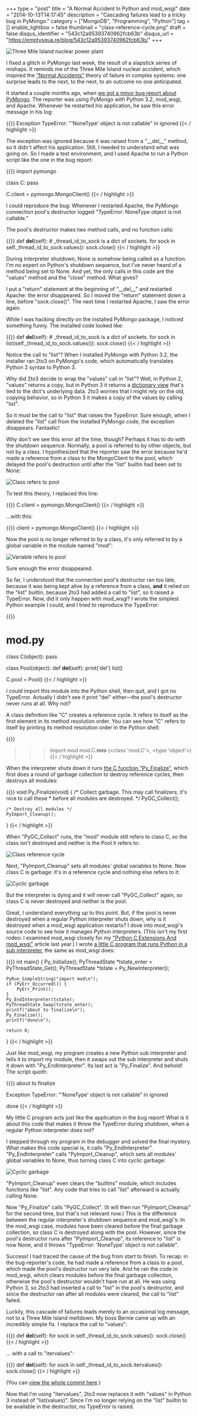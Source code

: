 +++
type = "post"
title = "A Normal Accident In Python and mod_wsgi"
date = "2014-10-13T14:17:45"
description = "Cascading failures lead to a tricky bug in PyMongo."
category = ["MongoDB", "Programming", "Python"]
tag = []
enable_lightbox = false
thumbnail = "class-reference-cycle.png"
draft = false
disqus_identifier = "543c12a95393740962fcb63b"
disqus_url = "https://emptysqua.re/blog/543c12a95393740962fcb63b/"
+++

<p><img alt="Three Mile Island nuclear power plant" src="Three_Mile_Island_nuclear_power_plant.jpg" style="display:block; margin-left:auto; margin-right:auto;" title="Three Mile Island nuclear power plant"/></p>
<p>I fixed a glitch in PyMongo last week, the result of a slapstick series of mishaps. It reminds me of the Three Mile Island nuclear accident, which inspired the <a href="http://en.wikipedia.org/wiki/Normal_Accidents">"Normal Accidents"</a> theory of failure in complex systems: one surprise leads to the next, to the next, to an outcome no one anticipated.</p>
<p>It started a couple months ago, when <a href="https://jira.mongodb.org/browse/PYTHON-747">we got a minor bug report about PyMongo</a>. The reporter was using PyMongo with Python 3.2, mod_wsgi, and Apache. Whenever he restarted his application, he saw this error message in his log:</p>

{{<highlight plain>}}
Exception TypeError:
  "'NoneType' object is not callable"
  in <bound method Pool.__del__> ignored
{{< / highlight >}}

<p>The exception was ignored because it was raised from a "__del__" method, so it didn't affect his application. Still, I needed to understand what was going on. So I made a test environment, and I used Apache to run a Python script like the one in the bug report:</p>

{{<highlight python3>}}
import pymongo

class C:
    pass

C.client = pymongo.MongoClient()
{{< / highlight >}}

<p>I could reproduce the bug: Whenever I restarted Apache, the PyMongo connection pool's destructor logged "TypeError: NoneType object is not callable."</p>
<p>The pool's destructor makes two method calls, and no function calls:</p>

{{<highlight python3>}}
def __del__(self):
    # _thread_id_to_sock is a dict of sockets.
    for sock in self._thread_id_to_sock.values():
        sock.close()
{{< / highlight >}}

<p>During interpreter shutdown, None is somehow being called as a function. I'm no expert on Python's shutdown sequence, but I've never heard of a method being set to None. And yet, the only calls in this code are the "values" method and the "close" method. What gives?</p>
<p>I put a "return" statement at the beginning of "__del__" and restarted Apache: the error disappeared. So I moved the "return" statement down a line, before "sock.close()". The next time I restarted Apache, I saw the error again.</p>
<p>While I was hacking directly on the installed PyMongo package, I noticed something funny. The installed code looked like:</p>

{{<highlight python3>}}
def __del__(self):
    # _thread_id_to_sock is a dict of sockets.
    for sock in list(self._thread_id_to_sock.values()):
        sock.close()
{{< / highlight >}}

<p>Notice the call to "list"? When I installed PyMongo with Python 3.2, the installer ran 2to3 on PyMongo's code, which automatically translates Python 2 syntax to Python 3.</p>
<p>Why did 2to3 decide to wrap the "values" call in "list"? Well, in Python 2, "values" returns a copy, but in Python 3 it returns a <a href="http://python3porting.com/preparing.html#optional-use-the-iterator-methods-on-dictionaries">dictionary view</a> that's tied to the dict's underlying data. 2to3 worries that I might rely on the old, copying behavior, so in Python 3 it makes a copy of the values by calling "list".</p>
<p>So it must be the call to "list" that raises the TypeError. Sure enough, when I deleted the "list" call from the installed PyMongo code, the exception disappears. Fantastic!</p>
<p>Why don't we see this error all the time, though? Perhaps it has to do with the shutdown sequence. Normally, a pool is referred to by other objects, but not by a class. I hypothesized that the reporter saw the error because he'd made a reference from a class to the MongoClient to the pool, which delayed the pool's destruction until after the "list" builtin had been set to None:</p>
<p><img alt="Class refers to pool" src="class-refers-to-pool.png" style="display:block; margin-left:auto; margin-right:auto;" title="Class refers to pool"/></p>
<p>To test this theory, I replaced this line:</p>

{{<highlight python3>}}
C.client = pymongo.MongoClient()
{{< / highlight >}}

<p>...with this:</p>

{{<highlight python3>}}
client = pymongo.MongoClient()
{{< / highlight >}}

<p>Now the pool is no longer referred to by a class, it's only referred to by a global variable in the module named "mod":</p>
<p><img alt="Variable refers to pool" src="variable-refers-to-pool.png" style="display:block; margin-left:auto; margin-right:auto;" title="Variable refers to pool"/></p>
<p>Sure enough the error disappeared.</p>
<p>So far, I understood that the connection pool's destructor ran too late, because it was being kept alive by a reference from a class, <strong>and</strong> it relied on the "list" builtin, because 2to3 had added a call to "list", so it raised a TypeError. Now, did it only happen with mod_wsgi? I wrote the simplest Python example I could, and I tried to reproduce the TypeError:</p>

{{<highlight python3>}}
# mod.py
class C(object):
    pass

class Pool(object):
    def __del__(self):
        print('del')
        list()

C.pool = Pool()
{{< / highlight >}}

<p>I could import this module into the Python shell, then quit, and I got no TypeError. Actually I didn't see it print "del" either—the pool's destructor never runs at all. Why not?</p>
<p>A class definition like "C" creates a reference cycle. It refers to itself as the first element in its method resolution order. You can see how "C" refers to itself by printing its method resolution order in the Python shell:</p>

{{<highlight python3>}}
>>> import mod
>>> mod.C.__mro__
(<class 'mod.C'>, <type 'object'>)
{{< / highlight >}}

<p>When the interpreter shuts down it runs <a href="https://hg.python.org/cpython/file/eac54f7a8018/Python/pythonrun.c#l396">the C function "Py_Finalize"</a>, which first does a round of garbage collection to destroy reference cycles, then destroys all modules:</p>

{{<highlight c>}}
void Py_Finalize(void) {
    /* Collect garbage.  This may call finalizers; it's nice to call these
     * before all modules are destroyed.
     */
    PyGC_Collect();

    /* Destroy all modules */
    PyImport_Cleanup();
}
{{< / highlight >}}

<p>When "PyGC_Collect" runs, the "mod" module still refers to class C, so the class isn't destroyed and neither is the Pool it refers to:</p>
<p><img alt="Class reference cycle" src="class-reference-cycle.png" style="display:block; margin-left:auto; margin-right:auto;" title="Class reference cycle"/></p>
<p>Next, "PyImport_Cleanup" sets all modules' global variables to None. Now class C is garbage: it's in a reference cycle and nothing else refers to it:</p>
<p><img alt="Cyclic garbage" src="cyclic-garbage.png" style="display:block; margin-left:auto; margin-right:auto;" title="Cyclic garbage"/></p>
<p>But the interpreter is dying and it will never call "PyGC_Collect" again, so class C is never destroyed and neither is the pool.</p>
<p>Great, I understand everything up to this point. But, if the pool is never destroyed when a regular Python interpreter shuts down, why is it destroyed when a mod_wsgi application restarts? I dove into mod_wsgi's source code to see how it manages Python interpreters. (This isn't my first rodeo: I examined mod_wsgi closely for my <a href="/python-c-extensions-and-mod-wsgi/">"Python C Extensions And mod_wsgi"</a> article last year.) I wrote <a href="https://github.com/ajdavis/python-sub-interpreter-demo">a little C program that runs Python in a sub interpreter</a>, the same as mod_wsgi does:</p>

{{<highlight c>}}
int main()
{
    Py_Initialize();
    PyThreadState *tstate_enter = PyThreadState_Get();
    PyThreadState *tstate = Py_NewInterpreter();

    PyRun_SimpleString("import mod\n");
    if (PyErr_Occurred()) {
        PyErr_Print();
    }
    Py_EndInterpreter(tstate);
    PyThreadState_Swap(tstate_enter);
    printf("about to finalize\n");
    Py_Finalize();
    printf("done\n");

    return 0;
}
{{< / highlight >}}

<p>Just like mod_wsgi, my program creates a new Python sub interpreter and tells it to import my module, then it swaps out the sub interpreter and shuts it down with "Py_EndInterpreter". Its last act is "Py_Finalize". And behold! The script quoth:</p>

{{<highlight plain>}}
about to finalize

Exception TypeError:
  "'NoneType' object is not callable"
  in <bound method Pool.__del__> ignored

done
{{< / highlight >}}

<p>My little C program acts just like the application in the bug report! What is it about this code that makes it throw the TypeError during shutdown, when a regular Python interpreter does not?</p>
<p>I stepped through my program in the debugger and solved the final mystery. What makes this code special is, it calls "Py_EndInterpreter". "Py_EndInterpreter" calls "PyImport_Cleanup", which sets all modules' global variables to None, thus turning class C into cyclic garbage:</p>
<p><img alt="Cyclic garbage" src="cyclic-garbage.png" style="display:block; margin-left:auto; margin-right:auto;" title="Cyclic garbage"/></p>
<p>"PyImport_Cleanup" even clears the "builtins" module, which includes functions like "list". Any code that tries to call "list" afterward is actually calling None.</p>
<p>Now "Py_Finalize" calls "PyGC_Collect". (It will then run "PyImport_Cleanup" for the second time, but that's not relevant now.) This is the difference between the regular interpreter's shutdown sequence and mod_wsgi's: In the mod_wsgi case, modules have been cleared before the final garbage collection, so class C is destroyed along with the pool. However, since the pool's destructor runs after "PyImport_Cleanup", its reference to "list" is now None, and it throws "TypeError: 'NoneType' object is not callable".</p>
<p>Success! I had traced the cause of the bug from start to finish. To recap: in the bug-reporter's code, he had made a reference from a class to a pool, which made the pool's destructor run very late. And he ran the code in mod_wsgi, which clears modules before the final garbage collection, otherwise the pool's destructor wouldn't have run at all. He was using Python 3, so 2to3 had inserted a call to "list" in the pool's destructor, and since the destructor ran after all modules were cleared, the call to "list" failed.</p>
<p>Luckily, this cascade of failures leads merely to an occasional log message, not to a Three Mile Island meltdown. My boss Bernie came up with an incredibly simple fix. I replace the call to "values":</p>

{{<highlight python3>}}
def __del__(self):
    for sock in self._thread_id_to_sock.values():
        sock.close()
{{< / highlight >}}

<p>... with a call to "itervalues":</p>

{{<highlight python3>}}
def __del__(self):
    for sock in self._thread_id_to_sock.itervalues():
        sock.close()
{{< / highlight >}}

<p>(You can <a href="https://github.com/mongodb/mongo-python-driver/commit/2ef85956b8b3d8a1918460f3b9e7f47a3112751f">view the whole commit here</a>.)</p>
<p>Now that I'm using "itervalues", 2to3 now replaces it with "values" in Python 3 instead of "list(values)". Since I'm no longer relying on the "list" builtin to be available in the destructor, no TypeError is raised.</p>

